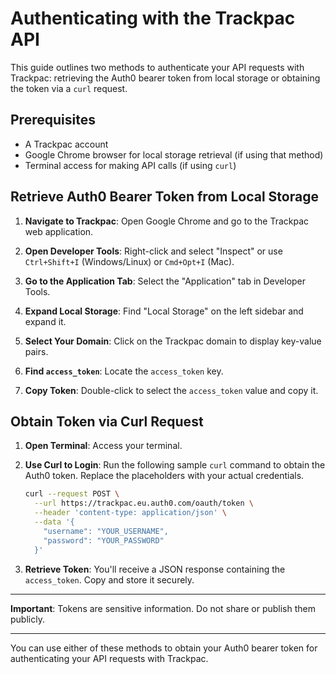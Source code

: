 # Authenticating with the Trackpac API

This guide outlines two methods to authenticate your API requests with Trackpac: retrieving the Auth0 bearer token from local storage or obtaining the token via a `curl` request.

## Prerequisites

- A Trackpac account
- Google Chrome browser for local storage retrieval (if using that method)
- Terminal access for making API calls (if using `curl`)

## Retrieve Auth0 Bearer Token from Local Storage

1. **Navigate to Trackpac**: Open Google Chrome and go to the Trackpac web application.

2. **Open Developer Tools**: Right-click and select "Inspect" or use `Ctrl+Shift+I` (Windows/Linux) or `Cmd+Opt+I` (Mac).

3. **Go to the Application Tab**: Select the "Application" tab in Developer Tools.

4. **Expand Local Storage**: Find "Local Storage" on the left sidebar and expand it.

5. **Select Your Domain**: Click on the Trackpac domain to display key-value pairs.

6. **Find `access_token`**: Locate the `access_token` key.

7. **Copy Token**: Double-click to select the `access_token` value and copy it.

## Obtain Token via Curl Request

1. **Open Terminal**: Access your terminal.

2. **Use Curl to Login**: Run the following sample `curl` command to obtain the Auth0 token. Replace the placeholders with your actual credentials.

   ```bash
   curl --request POST \
     --url https://trackpac.eu.auth0.com/oauth/token \
     --header 'content-type: application/json' \
     --data '{
       "username": "YOUR_USERNAME",
       "password": "YOUR_PASSWORD"
     }'
   ```

3. **Retrieve Token**: You'll receive a JSON response containing the `access_token`. Copy and store it securely.

---

**Important**: Tokens are sensitive information. Do not share or publish them publicly.

---

You can use either of these methods to obtain your Auth0 bearer token for authenticating your API requests with Trackpac.
